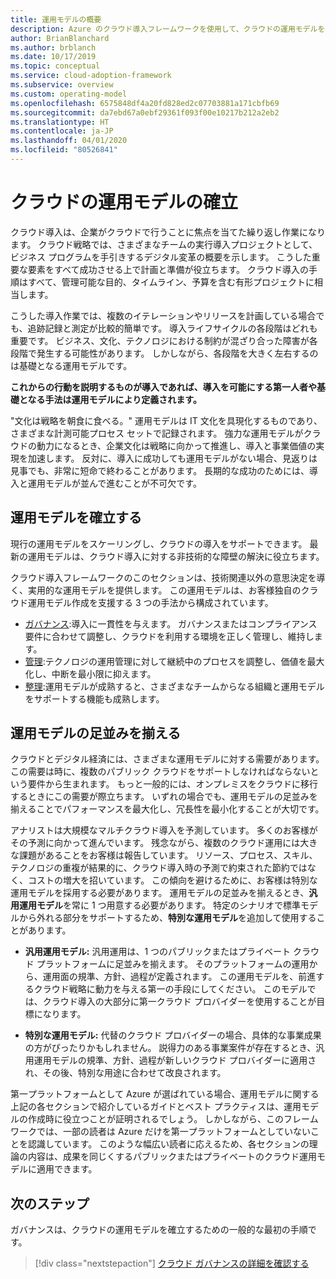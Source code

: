 ```yaml
---
title: 運用モデルの概要
description: Azure のクラウド導入フレームワークを使用して、クラウドの運用モデルを確立する方法を学習します。
author: BrianBlanchard
ms.author: brblanch
ms.date: 10/17/2019
ms.topic: conceptual
ms.service: cloud-adoption-framework
ms.subservice: overview
ms.custom: operating-model
ms.openlocfilehash: 6575848df4a20fd828ed2c07703881a171cbfb69
ms.sourcegitcommit: da7ebd67a0ebf29361f093f00e10217b212a2eb2
ms.translationtype: HT
ms.contentlocale: ja-JP
ms.lasthandoff: 04/01/2020
ms.locfileid: "80526841"
---
```

# <a name="establish-an-operating-model-for-the-cloud"></a>クラウドの運用モデルの確立

クラウド導入は、企業がクラウドで行うことに焦点を当てた繰り返し作業になります。 クラウド戦略では、さまざまなチームの実行導入プロジェクトとして、ビジネス プログラムを手引きするデジタル変革の概要を示します。 こうした重要な要素をすべて成功させる上で計画と準備が役立ちます。 クラウド導入の手順はすべて、管理可能な目的、タイムライン、予算を含む有形プロジェクトに相当します。

こうした導入作業では、複数のイテレーションやリリースを計画している場合でも、追跡記録と測定が比較的簡単です。 導入ライフサイクルの各段階はどれも重要です。 ビジネス、文化、テクノロジにおける制約が混ざり合った障害が各段階で発生する可能性があります。 しかしながら、各段階を大きく左右するのは基礎となる運用モデルです。

**これからの行動を説明するものが導入であれば、導入を可能にする第一人者や基礎となる手法は運用モデルにより定義されます。**

"文化は戦略を朝食に食べる。" 運用モデルは IT 文化を具現化するものであり、さまざまな計測可能プロセス セットで記録されます。 強力な運用モデルがクラウドの動力になるとき、企業文化は戦略に向かって推進し、導入と事業価値の実現を加速します。 反対に、導入に成功しても運用モデルがない場合、見返りは見事でも、非常に短命で終わることがあります。 長期的な成功のためには、導入と運用モデルが並んで進むことが不可欠です。

## <a name="establish-your-operating-model"></a>運用モデルを確立する

現行の運用モデルをスケーリングし、クラウドの導入をサポートできます。 最新の運用モデルは、クラウド導入に対する非技術的な障壁の解決に役立ちます。

クラウド導入フレームワークのこのセクションは、技術関連以外の意思決定を導く、実用的な運用モデルを提供します。 この運用モデルは、お客様独自のクラウド運用モデル作成を支援する 3 つの手法から構成されています。

- [ガバナンス](../govern/index.md):導入に一貫性を与えます。 ガバナンスまたはコンプライアンス要件に合わせて調整し、クラウドを利用する環境を正しく管理し、維持します。
- [管理](../manage/index.md):テクノロジの運用管理に対して継続中のプロセスを調整し、価値を最大化し、中断を最小限に抑えます。
- [整理](../organize/index.md):運用モデルが成熟すると、さまざまなチームからなる組織と運用モデルをサポートする機能も成熟します。

## <a name="align-operating-models"></a>運用モデルの足並みを揃える

クラウドとデジタル経済には、さまざまな運用モデルに対する需要があります。 この需要は時に、複数のパブリック クラウドをサポートしなければならないという要件から生まれます。 もっと一般的には、オンプレミスをクラウドに移行するときにこの需要が際立ちます。 いずれの場合でも、運用モデルの足並みを揃えることでパフォーマンスを最大化し、冗長性を最小化することが大切です。

アナリストは大規模なマルチクラウド導入を予測しています。 多くのお客様がその予測に向かって進んでいます。 残念ながら、複数のクラウド運用には大きな課題があることをお客様は報告しています。 リソース、プロセス、スキル、テクノロジの重複が結果的に、クラウド導入時の予測で約束された節約ではなく、コストの増大を招いています。 この傾向を避けるために、お客様は特別な運用モデルを採用する必要があります。 運用モデルの足並みを揃えるとき、**汎用運用モデル**を常に 1 つ用意する必要があります。 特定のシナリオで標準モデルから外れる部分をサポートするため、**特別な運用モデル**を追加して使用することがあります。

- **汎用運用モデル:** 汎用運用は、1 つのパブリックまたはプライベート クラウド プラットフォームに足並みを揃えます。 そのプラットフォームの運用から、運用面の規準、方針、過程が定義されます。 この運用モデルを、前進するクラウド戦略に動力を与える第一の手段にしてください。 このモデルでは、クラウド導入の大部分に第一クラウド プロバイダーを使用することが目標になります。

- **特別な運用モデル:** 代替のクラウド プロバイダーの場合、具体的な事業成果の方がぴったりかもしれません。 説得力のある事業案件が存在するとき、汎用運用モデルの規準、方針、過程が新しいクラウド プロバイダーに適用され、その後、特別な用途に合わせて改良されます。

第一プラットフォームとして Azure が選ばれている場合、運用モデルに関する上記の各セクションで紹介しているガイドとベスト プラクティスは、運用モデルの作成時に役立つことが証明されるでしょう。 しかしながら、このフレームワークでは、一部の読者は Azure だけを第一プラットフォームとしていないことを認識しています。 このような幅広い読者に応えるため、各セクションの理論の内容は、成果を同じくするパブリックまたはプライベートのクラウド運用モデルに適用できます。

## <a name="next-steps"></a>次のステップ

ガバナンスは、クラウドの運用モデルを確立するための一般的な最初の手順です。

> [!div class="nextstepaction"]
> [クラウド ガバナンスの詳細を確認する](../govern/index.md)
